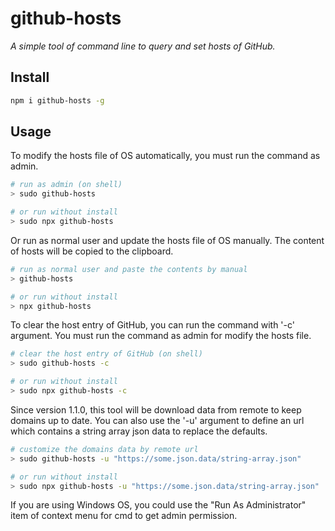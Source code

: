 # github-hosts

*A simple tool of command line to query and set hosts of GitHub.*

## Install

```bash
npm i github-hosts -g
```

## Usage

To modify the hosts file of OS automatically, you must run the command as admin.

```bash
# run as admin (on shell)
> sudo github-hosts

# or run without install
> sudo npx github-hosts
```

Or run as normal user and update the hosts file of OS manually.
The content of hosts will be copied to the clipboard.

```bash
# run as normal user and paste the contents by manual
> github-hosts

# or run without install
> npx github-hosts
```

To clear the host entry of GitHub, you can run the command with '-c' argument.
You must run the command as admin for modify the hosts file.

```bash
# clear the host entry of GitHub (on shell)
> sudo github-hosts -c

# or run without install
> sudo npx github-hosts -c
```

Since version 1.1.0, this tool will be download data from remote to keep domains up to date.
You can also use the '-u' argument to define an url which contains a string array json data to replace the defaults.

```bash
# customize the domains data by remote url
> sudo github-hosts -u "https://some.json.data/string-array.json"

# or run without install
> sudo npx github-hosts -u "https://some.json.data/string-array.json"
```

If you are using Windows OS, you could use the "Run As Administrator" item of context menu for cmd to get admin permission.






